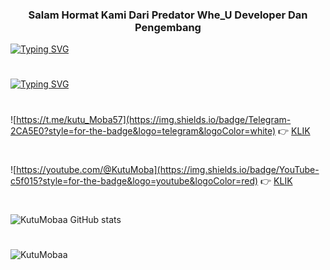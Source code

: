 ### <h3 align="center">Salam Hormat Kami Dari Predator Whe_U Developer Dan Pengembang </h3>





<!--
**KutuMobaa/KutuMobaa** is a ✨ _special_ ✨ repository because its `README.md` (this file) appears on your GitHub profile.

Here are some ideas to get you started:

- 🔭 I’m currently working on ...
- 🌱 I’m currently learning ...
- 👯 I’m looking to collaborate on ...
- 🤔 I’m looking fo
- 💬 Ask me about ...
- 📫 How to reach me: ...
- 😄 Pronouns: ...
- ⚡ Fun fact: ...
-->
[![Typing SVG](https://readme-typing-svg.demolab.com/?lines=Selamat+Datang+Di+Dunia+Matrix;Semua+Repository+Sudah+Teruji)](https://git.io/typing-svg)
#
[![Typing SVG](https://readme-typing-svg.demolab.com/?lines=Salam+Hormat;JIEN+SHOO)](https://git.io/typing-svg)
#
![https://t.me/kutu_Moba57](https://img.shields.io/badge/Telegram-2CA5E0?style=for-the-badge&logo=telegram&logoColor=white) 👉
[KLIK](https://t.me/kutu_Moba57)

#
![https://youtube.com/@KutuMoba](https://img.shields.io/badge/YouTube-c5f015?style=for-the-badge&logo=youtube&logoColor=red) 👉 
[KLIK](https://youtube.com/@KutuMoba)

#
![KutuMobaa GitHub stats](https://github-readme-stats.vercel.app/api?username=KutuMobaa&show_icons=true&theme=radical)
#

<p align="left"> <img src="https://komarev.com/ghpvc/?username=KutuMobaa&label=Profile%20views&color=c5f015&style=flat"alt="KutuMobaa" /> </p>

